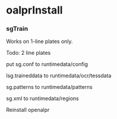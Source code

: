 # oalprInstall

### sgTrain
Works on 1-line plates only. 

Todo: 2 line plates

put sg.conf to runtimedata/config

lsg.traineddata to runtimedata/ocr/tessdata

sg.patterns to runtimedata/patterns

sg.xml to runtimedata/regions

Reinstall openalpr 
